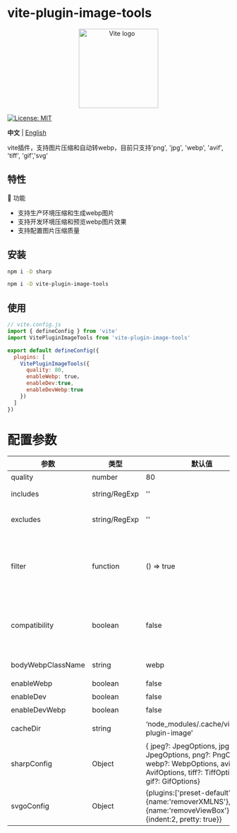 # vite-plugin-image-tools

<p align="center">
  <a href="https://vite.dev" target="_blank" rel="noopener noreferrer">
    <img width="180" src="https://vite.dev/logo.svg" alt="Vite logo">
  </a>
</p>

[![License: MIT](https://img.shields.io/badge/License-MIT-yellow.svg)](https://opensource.org/licenses/MIT)

**中文** | [English](./README.en.md)

vite插件，支持图片压缩和自动转webp，目前只支持'png', 'jpg', 'webp', 'avif', 'tiff', 'gif','svg'

## 特性

🚀 功能

- 支持生产环境压缩和生成webp图片
- 支持开发环境压缩和预览webp图片效果
- 支持配置图片压缩质量

## 安装

```bash
npm i -D sharp

npm i -D vite-plugin-image-tools
```

## 使用

```js
// vite.config.js
import { defineConfig } from 'vite'
import VitePluginImageTools from 'vite-plugin-image-tools'

export default defineConfig({
  plugins: [
    VitePluginImageTools({
      quality: 80,
      enableWebp: true，
      enableDev:true,
      enableDevWebp:true
    })
  ]
})
```

# 配置参数
| 参数              | 类型             | 默认值                                                                                                                                   | Description                                                                                                                     |
| ----------------- | ---------------- | ---------------------------------------------------------------------------------------------------------------------------------------- | ------------------------------------------------------------------------------------------------------------------------------- |
| quality           | number           | 80                                                                                                                                       | 图片质量 (1-100)                                                                                                                |
| includes          | string/RegExp    | ''                                                                                                                                       | '`xxx.png'.includs(inclouds) includes.test('xxx.png')`jpe?g                                                                     |
| excludes          | string/RegExp    | ''                                                                                                                                       | 排除项，如：!'`xxx.png'.includs(inclouds) !includes.test('xxx.png')`                                                            |
| filter            | function<string> | () => true                                                                                                                               | 过滤方法，可自定义过滤图片逻辑，支持async<br/>参数：图片路径<br/>如：<br/>filter: (path) => {  return path.includes('.png') } |
| compatibility     | boolean          | false                                                                                                                                    | 是否兼容低版本浏览器，生产环境生效，<br/>true：只有css中的图片会转webp（暂时只支持打包时候处理css）<br/> false：全部转webp      |
| bodyWebpClassName | string           | webp                                                                                                                                     | body标签的webp class，用于生成兼容webp的class                                                                                   |
| enableWebp        | boolean          | false                                                                                                                                    | 生产环境是否转webp                                                                                                              |
| enableDev         | boolean          | false                                                                                                                                    | 开发环境是否开启压缩                                                                                                            |
| enableDevWebp     | boolean          | false                                                                                                                                    | 开发环境是否开启转webp                                                                                                          |
| cacheDir          | string           | ‘node_modules/.cache/vite-plugin-image’                                                                                                | 缓存路径， 默认，只在开发环境生效                                                                                               |
| sharpConfig       | Object           | { jpeg?: JpegOptions, jpg?: JpegOptions, png?: PngOptions, webp?: WebpOptions, avif?: AvifOptions, tiff?: TiffOptions, gif?: GifOptions} | [sharp配置](https://sharp.pixelplumbing.com/api-output/#_top)                                                                   |
| svgoConfig        | Object           | {plugins:['preset-default',{name:'removerXMLNS'},{name:'removeViewBox'}],js2svg:{indent:2, pretty: true}}                                | [https://svgo.dev/docs/preset-default/]()                                                                                       |

